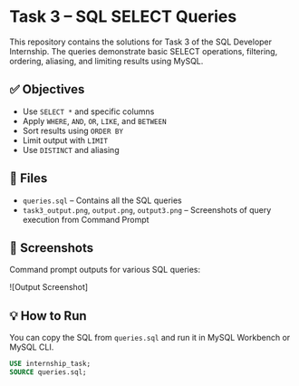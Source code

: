 # Task 3 – SQL SELECT Queries

This repository contains the solutions for Task 3 of the SQL Developer Internship. The queries demonstrate basic SELECT operations, filtering, ordering, aliasing, and limiting results using MySQL.

## ✅ Objectives

- Use `SELECT *` and specific columns
- Apply `WHERE`, `AND`, `OR`, `LIKE`, and `BETWEEN`
- Sort results using `ORDER BY`
- Limit output with `LIMIT`
- Use `DISTINCT` and aliasing

## 📂 Files

- `queries.sql` – Contains all the SQL queries
- `task3_output.png`, `output.png`, `output3.png` – Screenshots of query execution from Command Prompt

## 📸 Screenshots

Command prompt outputs for various SQL queries:

![Output Screenshot]

## 💡 How to Run

You can copy the SQL from `queries.sql` and run it in MySQL Workbench or MySQL CLI.

```sql
USE internship_task;
SOURCE queries.sql;
